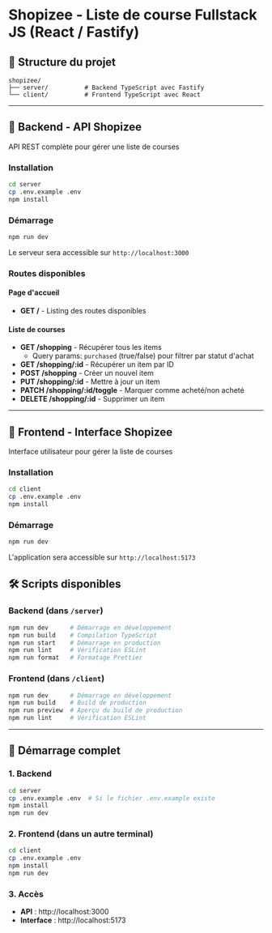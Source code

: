 # Shopizee - Liste de course Fullstack JS (React / Fastify)

## 📁 Structure du projet

```
shopizee/
├── server/          # Backend TypeScript avec Fastify
└── client/          # Frontend TypeScript avec React
```

---

## 🚀 Backend - API Shopizee

API REST complète pour gérer une liste de courses

### Installation

```bash
cd server
cp .env.example .env
npm install
```

### Démarrage

```bash
npm run dev
```

Le serveur sera accessible sur `http://localhost:3000`

### Routes disponibles

#### Page d'accueil
- **GET /** - Listing des routes disponibles

#### Liste de courses
- **GET /shopping** - Récupérer tous les items
  - Query params: `purchased` (true/false) pour filtrer par statut d'achat
- **GET /shopping/:id** - Récupérer un item par ID
- **POST /shopping** - Créer un nouvel item
- **PUT /shopping/:id** - Mettre à jour un item
- **PATCH /shopping/:id/toggle** - Marquer comme acheté/non acheté
- **DELETE /shopping/:id** - Supprimer un item

---

## 🎨 Frontend - Interface Shopizee

Interface utilisateur pour gérer la liste de courses

### Installation

```bash
cd client
cp .env.example .env
npm install
```

### Démarrage

```bash
npm run dev
```

L'application sera accessible sur `http://localhost:5173`

## 🛠️ Scripts disponibles

### Backend (dans `/server`)
```bash
npm run dev      # Démarrage en développement
npm run build    # Compilation TypeScript
npm run start    # Démarrage en production
npm run lint     # Vérification ESLint
npm run format   # Formatage Prettier
```

### Frontend (dans `/client`)
```bash
npm run dev      # Démarrage en développement
npm run build    # Build de production
npm run preview  # Aperçu du build de production
npm run lint     # Vérification ESLint
```

---

## 🚀 Démarrage complet

### 1. Backend
```bash
cd server
cp .env.example .env  # Si le fichier .env.example existe
npm install
npm run dev
```

### 2. Frontend (dans un autre terminal)
```bash
cd client
cp .env.example .env
npm install
npm run dev
```

### 3. Accès
- **API** : http://localhost:3000
- **Interface** : http://localhost:5173
